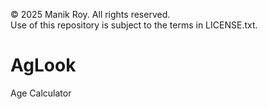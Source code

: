 © 2025 Manik Roy. All rights reserved.  
Use of this repository is subject to the terms in LICENSE.txt.

# AgLook
Age Calculator

